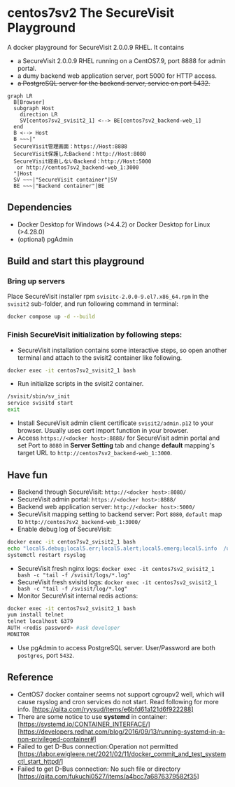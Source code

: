 # centos7sv2 The SecureVisit Playground

A docker playground for SecureVisit 2.0.0.9 RHEL.
It contains
- a SecureVisit 2.0.0.9 RHEL running on a CentOS7.9, port 8888 for admin portal.
- a dumy backend web application server, port 5000 for HTTP access.
- ~~a PostgreSQL server for the backend server, service on port 5432.~~
```mermaid
graph LR
  B[Browser]
  subgraph Host
    direction LR
    SV[centos7sv2_svisit2_1] <--> BE[centos7sv2_backend-web_1] 
  end
  B <--> Host
  B ~~~|"
  SecureVisit管理画面：https://Host:8888
  SecureVisit保護したBackend：http://Host:8080
  SecureVisit経由しないBackend：http://Host:5000
   or http://centos7sv2_backend-web_1:3000
  "|Host
  SV ~~~|"SecureVisit container"|SV
  BE ~~~|"Backend container"|BE
```
## Dependencies
- Docker Desktop for Windows (>4.4.2) or Docker Desktop for Linux (>4.28.0)
- (optional) pgAdmin

## Build and start this playground
### Bring up servers
Place SecureVisit installer rpm `svisitc-2.0.0-9.el7.x86_64.rpm` in the `svisit2` sub-folder, and run following command in terminal:
```bash
docker compose up -d --build
```
### Finish SecureVisit initialization by following steps:  
- SecureVisit installation contains some interactive steps, so open another terminal and attach to the svisit2 container like following. 
```bash
docker exec -it centos7sv2_svisit2_1 bash
```
- Run initialize scripts in the svisit2 container.
```bash
/svisit/sbin/sv_init
service svisitd start
exit
```
- Install SecureVisit admin client certificate `svisit2/admin.p12` to your browser. Usually uses cert import function in your browser.
- Access `https://<docker host>:8888/` for SecureVisit admin portal and set Port to `8080` in **Server Setting** tab and change **default** mapping's target URL to `http://centos7sv2_backend-web_1:3000`.

## Have fun
- Backend through SecureVisit: `http://<docker host>:8080/`
- SecureVisit admin portal: `https://<docker host>:8888/`
- Backend web application server: `http://<docker host>:5000/` 
- SecureVisit mapping setting to backend server: Port `8080`, `default` map to `http://centos7sv2_backend-web_1:3000/`
- Enable debug log of SecureVisit:
```bash
docker exec -it centos7sv2_svisit2_1 bash
echo "local5.debug;local5.err;local5.alert;local5.emerg;local5.info  /usr/local/svisit/log/sv.debug.log" >> /etc/rsyslog.conf
systemctl restart rsyslog
``` 
- SecureVisit fresh nginx logs: `docker exec -it centos7sv2_svisit2_1 bash -c "tail -f /svisit/logs/*.log"`
- SecureVisit fresh svisitd logs: `docker exec -it centos7sv2_svisit2_1 bash -c "tail -f /svisit/log/*.log"`
- Monitor SecureVisit internal redis actions:
```bash
docker exec -it centos7sv2_svisit2_1 bash
yum install telnet
telnet localhost 6379
AUTH <redis password> #ask developer
MONITOR
```
- Use pgAdmin to access PostgreSQL server. User/Password are both `postgres`, port `5432`.

## Reference
- CentOS7 docker container seems not support cgroupv2 well, which will cause rsyslog and cron services do not start. Read following for more info.
[https://qiita.com/ryysud/items/e6bfd61a121d6f922288]
- There are some notice to use **systemd** in container:
[https://systemd.io/CONTAINER_INTERFACE/]
[https://developers.redhat.com/blog/2016/09/13/running-systemd-in-a-non-privileged-container#]
- Failed to get D-Bus connection:Operation not permitted
[https://labor.ewigleere.net/2021/02/11/docker_commit_and_test_systemctl_start_httpd/]
- Failed to get D-Bus connection: No such file or directory
[https://qiita.com/fukuchi0527/items/a4bcc7a6876379582f35]
